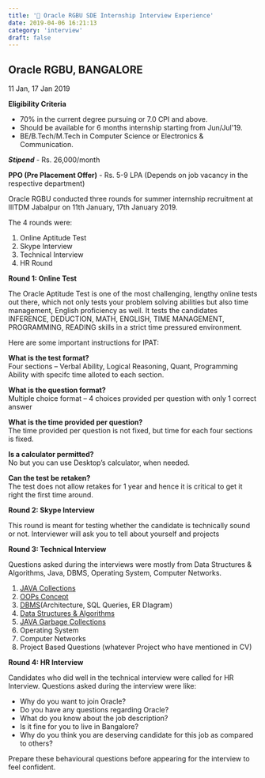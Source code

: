 ```yaml
---
title: '🎯 Oracle RGBU SDE Internship Interview Experience'
date: 2019-04-06 16:21:13
category: 'interview'
draft: false
---
```


## Oracle RGBU, BANGALORE
 11 Jan, 17 Jan 2019

**Eligibility Criteria**

-   70% in the current degree pursuing or 7.0 CPI and above.
-   Should be available for 6 months internship starting from Jun/Jul'19.
-   BE/B.Tech/M.Tech in Computer Science or Electronics & Communication.

_**Stipend**_ - Rs. 26,000/month

**PPO (Pre Placement Offer)** - Rs. 5-9 LPA (Depends on job vacancy in the respective department)

Oracle RGBU conducted three rounds for summer internship recruitment at IIITDM Jabalpur on 11th January, 17th January 2019.

The 4 rounds were:

1.  Online Aptitude Test
2.  Skype Interview
3.  Technical Interview
4.  HR Round

**Round 1: Online Test**

The Oracle Aptitude Test is one of the most challenging, lengthy online tests out there, which not only tests your problem solving abilities but also time management, English proficiency as well. It tests the candidates INFERENCE, DEDUCTION, MATH, ENGLISH, TIME MANAGEMENT, PROGRAMMING, READING skills in a strict time pressured environment.

Here are some important instructions for IPAT:

**What is the test format?**  
Four sections – Verbal Ability, Logical Reasoning, Quant, Programming Ability with specifc time alloted to each section.  
  
**What is the question format?**  
Multiple choice format – 4 choices provided per question with only 1 correct answer  
  
**What is the time provided per question?**  
The time provided per question is not fixed, but time for each four sections is fixed.  
  
**Is a calculator permitted?**  
No but you can use Desktop’s calculator, when needed.  
  
**Can the test be retaken?**  
The test does not allow retakes for 1 year and hence it is critical to get it right the first time around.

**Round 2: Skype Interview**

This round is meant for testing whether the candidate is technically sound or not. Interviewer will ask you to tell about yourself and projects

**Round 3: Technical Interview**

Questions asked during the interviews were mostly from Data Structures & Algorithms, Java, DBMS, Operating System, Computer Networks.

1. [JAVA Collections](https://beginnersbook.com/java-collections-tutorials/)
2. [OOPs Concept](https://beginnersbook.com/2013/04/oops-concepts/)
3. [DBMS](https://beginnersbook.com/2015/04/dbms-tutorial/)(Architecture, SQL Queries, ER DIagram)
4. [Data Structures & Algorithms](https://beginnersbook.com/2015/04/dbms-tutorial/)
5. [JAVA Garbage Collections](https://beginnersbook.com/2015/04/dbms-tutorial/)
6. Operating System
7. Computer Networks
8. Project Based Questions (whatever Project who have mentioned in CV)

**Round 4: HR Interview**

Candidates who did well in the technical interview were called for HR Interview. Questions asked during the interview were like:

-   Why do you want to join Oracle?
-   Do you have any questions regarding Oracle?
-   What do you know about the job description?
-   Is it fine for you to live in Bangalore?
-   Why do you think you are deserving candidate for this job as compared to others?

Prepare these behavioural questions before appearing for the interview to feel confident.
